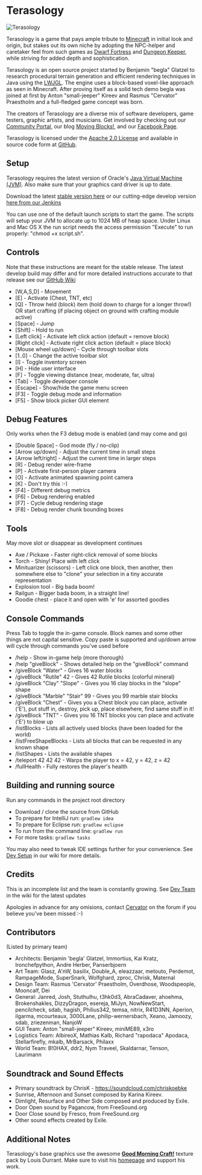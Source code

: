 Terasology
==========

![Terasology](/src/main/resources/assets/textures/menuBackground.png "Terasology")

Terasology is a game that pays ample tribute to [Minecraft](http://www.minecraft.net) in initial look and origin, but stakes out its own niche by adopting the NPC-helper and caretaker feel from such games as [Dwarf Fortress](http://www.bay12games.com/dwarves) and [Dungeon Keeper](http://en.wikipedia.org/wiki/Dungeon_Keeper), while striving for added depth and sophistication.

Terasology is an open source project started by Benjamin "begla" Glatzel to research procedural terrain generation and efficient rendering techniques in Java using the [LWJGL](http://lwjgl.org). The engine uses a block-based voxel-like approach as seen in Minecraft. After proving itself as a solid tech demo begla was joined at first by Anton "small-jeeper" Kireev and Rasmus "Cervator" Praestholm and a full-fledged game concept was born.

The creators of Terasology are a diverse mix of software developers, game testers, graphic artists, and musicians. Get involved by checking out our [Community Portal](http://forum.movingblocks.net/index.php), our blog [Moving Blocks!](http://blog.movingblocks.net), and our [Facebook Page](http://www.facebook.com/pages/Terasology/248329655219905).

Terasology is licensed under the [Apache 2.0 License](http://www.apache.org/licenses/LICENSE-2.0.html) and available in source code form at [GitHub](https://github.com/MovingBlocks/Terasology).

Setup
--------

Terasology requires the latest version of Oracle's [Java Virtual Machine (JVM)](http://www.java.com/en/download/manual.jsp). Also make sure that your graphics card driver is up to date.

Download the latest [stable version here](http://jenkins.movingblocks.net/job/TerasologyStable/lastSuccessfulBuild/artifact/build/distributions/Terasology.zip) or our cutting-edge develop version [here from our Jenkins](http://jenkins.movingblocks.net/job/Terasology/lastSuccessfulBuild/artifact/build/distributions/Terasology.zip)

You can use one of the default launch scripts to start the game. The scripts will setup your JVM to allocate up to 1024 MB of heap space. Under Linux and Mac OS X the run script needs the access permission "Execute" to run properly: "chmod +x script.sh".

Controls
--------

Note that these instructions are meant for the stable release. The latest develop build may differ and for more detailed instructions accurate to that release see our [GitHub Wiki](https://github.com/MovingBlocks/Terasology/wiki)

* [W,A,S,D] - Movement
* [E] - Activate (Chest, TNT, etc)
* [Q] - Throw held (block) item (hold down to charge for a longer throw!) OR start crafting (if placing object on ground with crafting module active)
* [Space] - Jump
* [Shift] - Hold to run
* [Left click] - Activate left click action (default = remove block)
* [Right click] - Activate right click action (default = place block)
* [Mouse wheel up/down] - Cycle through toolbar slots
* [1..0] - Change the active toolbar slot
* [I] - Toggle inventory screen
* [H] - Hide user interface
* [F] - Toggle viewing distance (near, moderate, far, ultra)
* [Tab] - Toggle developer console
* [Escape] - Show/hide the game menu screen
* [F3] - Toggle debug mode and information
* [F5] - Show block picker GUI element

Debug Features
--------

Only works when the F3 debug mode is enabled (and may come and go)

* [Double Space] - God mode (fly / no-clip)
* [Arrow up/down] - Adjust the current time in small steps
* [Arrow left/right] - Adjust the current time in larger steps
* [R] - Debug render wire-frame
* [P] - Activate first-person player camera
* [O] - Activate animated spawning point camera
* [K] - Don't try this :-)
* [F4] - Different debug metrics
* [F6] - Debug rendering enabled
* [F7] - Cycle debug rendering stage
* [F8] - Debug render chunk bounding boxes

Tools
--------

May move slot or disappear as development continues

* Axe / Pickaxe - Faster right-click removal of some blocks
* Torch - Shiny! Place with left click
* Minituarizer (scissors) - Left click one block, then another, then somewhere else to "clone" your selection in a tiny accurate representation
* Explosion tool - Big bada boom!
* Railgun  - Bigger bada boom, in a straight line!
* Goodie chest - place it and open with 'e' for assorted goodies

Console Commands
--------

Press Tab to toggle the in-game console. Block names and some other things are not capital sensitive. Copy paste is supported and up/down arrow will cycle through commands you've used before

* /help - Show in-game help (more thorough)
* /help "giveBlock" - Shows detailed help on the "giveBlock" command
* /giveBlock "Water" - Gives 16 water blocks
* /giveBlock "Rutile" 42 - Gives 42 Rutile blocks (colorful mineral)
* /giveBlock "Clay" "Slope" - Gives you 16 clay blocks in the "slope" shape
* /giveBlock "Marble" "Stair" 99 - Gives you 99 marble stair blocks
* /giveBlock "Chest" - Gives you a Chest block you can place, activate ('E'), put stuff in, destroy, pick up, place elsewhere, find same stuff in it!
* /giveBlock "TNT" - Gives you 16 TNT blocks you can place and activate ('E') to blow up
* /listBlocks - Lists all actively used blocks (have been loaded for the world)
* /listFreeShapeBlocks - Lists all blocks that can be requested in any known shape
* /listShapes - Lists the available shapes
* /teleport 42 42 42 - Warps the player to x = 42, y = 42, z = 42
* /fullHealth - Fully restores the player's health

Building and running source
--------

Run any commands in the project root directory

*  Download / clone the source from GitHub
*  To prepare for IntelliJ run: `gradlew idea`
*  To prepare for Eclipse run: `gradlew eclipse`
*  To run from the command line: `gradlew run`
*  For more tasks: `gradlew tasks`

You may also need to tweak IDE settings further for your convenience. See [Dev Setup](https://github.com/MovingBlocks/Terasology/wiki/Dev-Setup) in our wiki for more details.

Credits
--------

This is an incomplete list and the team is constantly growing. See [Dev Team](https://github.com/MovingBlocks/Terasology/wiki/Dev-team) in the wiki for the latest updates

Apologies in advance for any omisions, contact [Cervator](http://forum.movingblocks.net/members/cervator.2/) on the forum if you believe you've been missed :-)

Contributors
--------

(Listed by primary team)

* Architects: Benjamin 'begla' Glatzel, Immortius, Kai Kratz, Ironchefpython, Andre Herber, Panserbjoern
* Art Team: Glasz, A'nW, basilix, Double_A, eleazzaar, metouto, Perdemot, RampageMode, SuperSnark, Wolfghard, zproc, Chrisk, Maternal
* Design Team: Rasmus 'Cervator' Praestholm, Overdhose, Woodspeople, Mooncalf, Dei
* General: Janred, Josh, Stuthulhu, t3hk0d3, AbraCadaver, ahoehma, Brokenshakles, DizzyDragon, esereja, MiJyn, NowNewStart, pencilcheck, sdab, hagish, Philius342, temsa, nitrix, R41D3NN, Aperion, ilgarma, mcourteaux, 3000Lane, philip-wernersbach, Xeano, Jamoozy, sdab, zriezenman, NanjoW
* GUI Team: Anton "small-jeeper" Kireev, miniME89, x3ro
* Logistics Team: AlbireoX, Mathias Kalb, Richard "rapodaca" Apodaca, Stellarfirefly, mkalb, MrBarsack, Philaxx
* World Team: B!0HAX, ddr2, Nym Traveel, Skaldarnar, Tenson, Laurimann


Soundtrack and Sound Effects
--------

* Primary soundtrack by ChrisK - https://soundcloud.com/chriskoebke
* Sunrise, Afternoon and Sunset composed by Karina Kireev.
* Dimlight, Resurface and Other Side composed and produced by Exile.
* Door Open sound by Pagancow, from FreeSound.org
* Door Close sound by Fresco, from FreeSound.org
* Other sound effects created by Exile.


Additional Notes
--------

Terasology's base graphics use the awesome <strong><a href="http://www.carrotcakestudios.co.uk/gmcraft/">Good Morning Craft!</a></strong> texture pack by Louis Durrant. Make sure to visit his <a href="http://www.carrotcakestudios.co.uk/">homepage</a> and support his work.

